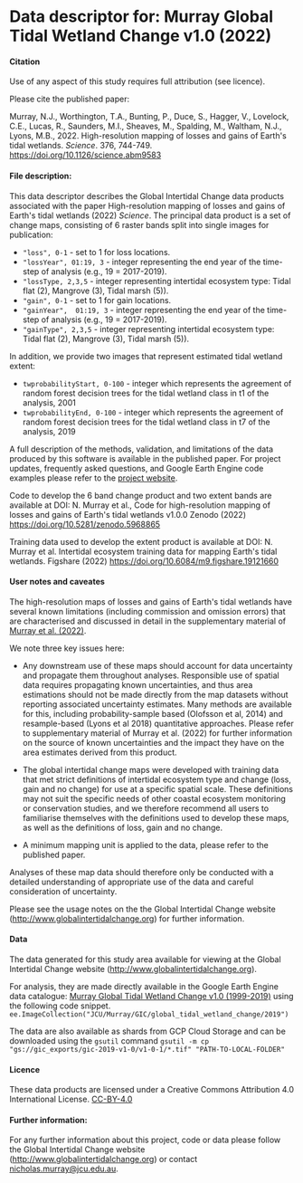 # Data descriptor for: Murray Global Tidal Wetland Change v1.0 (2022)


#### Citation
Use of any aspect of this study requires full attribution (see licence). 

Please cite the published paper:

Murray, N.J., Worthington, T.A., Bunting, P., Duce, S., Hagger, V., Lovelock, C.E., Lucas, R., Saunders, M.I., Sheaves, M., Spalding, M., Waltham, N.J., Lyons, M.B., 2022. High-resolution mapping of losses and gains of Earth's tidal wetlands. *Science*. 376, 744-749. https://doi.org/10.1126/science.abm9583

#### File description:

This data descriptor describes the Global Intertidal Change data products associated with the paper High-resolution mapping of losses and gains of Earth's tidal wetlands (2022) *Science*. The principal data product is a set of change maps, consisting of 6 raster bands split into single images for publication:

* `"loss", 0-1` - set to 1 for loss locations.
* `"lossYear", 01:19, 3` - integer representing the end year of the time-step of analysis (e.g., 19 = 2017-2019).
* `"lossType, 2,3,5` - integer representing intertidal ecosystem type: Tidal flat (2), Mangrove (3), Tidal marsh (5)).
* `"gain", 0-1` - set to 1 for gain locations.
* `"gainYear",  01:19, 3`  - integer representing the end year of the time-step of analysis (e.g., 19 = 2017-2019).
* `"gainType", 2,3,5` - integer representing intertidal ecosystem type: Tidal flat (2), Mangrove (3), Tidal marsh (5)).

In addition, we provide two images that represent estimated tidal wetland extent:

* `twprobabilityStart, 0-100` - integer which represents the agreement of random forest decision trees for the tidal wetland class in t1 of the analysis, 2001 
* `twprobabilityEnd, 0-100` - integer which represents the agreement of random forest decision trees for the tidal wetland class in t7 of the analysis, 2019 

A full description of the methods, validation, and limitations of the data produced by this software is available in the published paper. For project updates,  frequently asked questions, and Google Earth Engine code examples please refer to the [project website](https://www.globalintertidalchange.org/). 

Code to develop the 6 band change product and two extent bands are available at DOI: 
N. Murray et al., Code for high-resolution mapping of losses and gains of Earth's tidal wetlands v1.0.0 Zenodo (2022) https://doi.org/10.5281/zenodo.5968865

Training data used to develop the extent product is available at DOI: 
N. Murray et al. Intertidal ecosystem training data for mapping Earth's tidal wetlands. Figshare (2022) https://doi.org/10.6084/m9.figshare.19121660

#### User notes and caveates

The high-resolution maps of losses and gains of Earth's tidal wetlands have several known limitations (including commission and omission errors) that are characterised and discussed in detail in the supplementary material of [Murray et al. (2022)](https://doi.org/10.1126/science.abm9583). 

We note three key issues here:

* Any downstream use of these maps should account for data uncertainty and propagate them throughout analyses. Responsible use of spatial data requires propagating known uncertainties, and thus area estimations should not be made directly from the map datasets without reporting associated uncertainty estimates. Many methods are available for this, including probability-sample based (Olofsson et al, 2014) and resample-based (Lyons et al 2018) quantitative approaches. Please refer to supplementary material of Murray et al. (2022) for further information on the source of known uncertainties and the impact they have on the area estimates derived from this product.

* The global intertidal change maps were developed with training data that met strict definitions of intertidal ecosystem type and change (loss, gain and no change) for use at a specific spatial scale. These definitions may not suit the specific needs of other coastal ecosystem monitoring or conservation studies, and we therefore recommend all users to familiarise themselves with the definitions used to develop these maps, as well as the definitions of loss, gain and no change. 

* A minimum mapping unit is applied to the data, please refer to the published paper.

Analyses of these map data should therefore only be conducted with a detailed understanding of appropriate use of the data and careful consideration of uncertainty.


Please see the usage notes on the the Global Intertidal Change website (http://www.globalintertidalchange.org) for further information. 

#### Data
The data generated for this study area available for viewing at the Global Intertidal Change website (http://www.globalintertidalchange.org). 

For analysis, they are made directly available in the Google Earth Engine data catalogue: [Murray Global Tidal Wetland Change v1.0 (1999-2019)](https://developers.google.com/earth-engine/datasets/catalog/JCU_Murray_GIC_global_tidal_wetland_change_2019) using the following code snippet.
`ee.ImageCollection("JCU/Murray/GIC/global_tidal_wetland_change/2019")` 

The data are also available as shards from GCP Cloud Storage and can be downloaded using the `gsutil` command  `gsutil -m cp "gs://gic_exports/gic-2019-v1-0/v1-0-1/*.tif" "PATH-TO-LOCAL-FOLDER"`

#### Licence
These data products are licensed under a Creative Commons Attribution 4.0 International License. [CC-BY-4.0](https://creativecommons.org/licenses/by/4.0/)

#### Further information:
For any further information about this project, code or data please follow the Global Intertidal Change website (http://www.globalintertidalchange.org) or contact nicholas.murray@jcu.edu.au.
